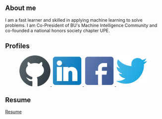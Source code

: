 ## About me
I am a fast learner and skilled in applying machine learning to solve problems. I am Co-President of BU's Machine Intelligence Community and co-founded a national honors society chapter UPE.

## Profiles

<p align="center">
  <a href="https://github.com/juliusfrost">
    <img src="icons/Github.png" width="100" title="Julius Frost Github Profile"> 
  </a>
  <a href="https://github.com/juliusfrost">
    <img src="icons/LinkedIn.png" width="100" title="Julius Frost Linkedin Profile"> 
  </a>
  <a href="https://github.com/juliusfrost">
    <img src="icons/Facebook.png" width="100" title="Julius Frost Facebook Profile"> 
  </a>
  <a href="https://github.com/juliusfrost">
    <img src="icons/Twitter.png" width="100" title="Julius Frost Twitter Profile"> 
  </a>
</p>

## Resume

[Resume](https://docs.google.com/document/d/1H7k8g9ms0jF8SuNRmB_uAb5LnApnFTRKMHQsTPFiCWU/edit?usp=sharing "Julius Frost Resume")


